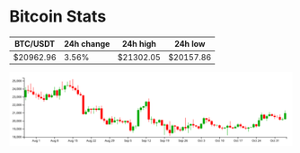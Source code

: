 # Bitcoin Stats

BTC/USDT|24h change|24h high|24h low|
|---|---|---|---|
|$20962.96|3.56%|$21302.05|$20157.86|

<img src="./chart.svg">
